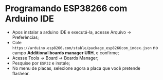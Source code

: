 # Programando ESP38266 com Arduino IDE

- Apos instalar a arduino IDE e executá-la, acesse Arquivo -> Preferências;
- Cole `https://arduino.esp8266.com/stable/package_esp8266com_index.json` no campo **Additional boards manager URH**, e confirme;
- Acesse Tools -> Board -> Boards Manager;
- Pesquise por `ESP32` e instale;
- No menu de placas, selecione agora a placa que você pretende flashear.
